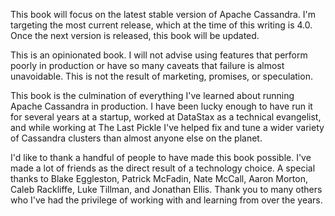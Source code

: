 This book will focus on the latest stable version of Apache Cassandra.  I'm targeting the most current release, which at the time of this writing is 4.0.  Once the next version is released, this book will be updated.

This is an opinionated book.  I will not advise using features that perform poorly in production or have so many caveats that failure is almost unavoidable.  This is not the result of marketing, promises, or speculation.

This book is the culmination of everything I've learned about running Apache Cassandra in production.  I have been lucky enough to have run it for several years at a startup, worked at DataStax as a technical evangelist, and while working at The Last Pickle I've helped fix and tune a wider variety of Cassandra clusters than almost anyone else on the planet.  

I'd like to thank a handful of people to have made this book possible.  I've made a lot of friends as the direct result of a technology choice.  A special thanks to Blake Eggleston, Patrick McFadin, Nate McCall, Aaron Morton, Caleb Rackliffe, Luke Tillman, and Jonathan Ellis.  Thank you to many others who I've had the privilege of working with and learning from over the years.

